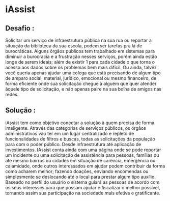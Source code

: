 # iAssist 

## Desafio : 
Solicitar um serviço de infraestrutura pública na sua rua ou reportar a situação da biblioteca da sua escola, podem ser tarefas pra lá de burocráticas. Alguns órgãos públicos tem trabalhado em sistemas para diminuir a burocracia e a frustração nesses serviços, porém ainda estão longe de serem ideais; além de existir 1 para cada cidade o que torna o acesso aos dados sobre os problemas bem mais difícil. Ou ainda, talvez você queria apenas ajudar uma colega que está precisando de algum tipo de amparo social, material, jurídico, emocional ou mesmo financeiro, de forma eficiente onde sua solicitação chegue à alguém que quer atender àquele tipo de solicitação, e não apenas paire na sua bolha de amigos nas redes. 

## Solução : 
iAssist tem como objetivo conectar a solução à quem precisa de forma inteligente. Através das categorias de serviços públicos, os órgãos administrativos vão ter em um lugar centralizado e repleto de funcionalidades de filtros e buscas, todas as solicitações da população para com o poder público. Desde infraestrutura até aplicação de investimentos. IAssist conta ainda com uma página onde se pode reportar um incidente ou uma solicitação de assistência para pessoas, famílias ou até mesmo bairros ou cidades em situação de carência, emergência ou calamidade, onde outros interessados em ajudar podem contribuir da forma como acharem melhor; fazendo doações, enviando encomendas ou simplesmente se deslocando até o local para prestar algum tipo auxílio. Baseado no perfil do usuário o sistema guiará as pessoas de acordo com os seus interesses para que possam ajudar e fiscalizar o melhor possível, tornando assim sua participação na sociedade mais efetiva e gratificante.
